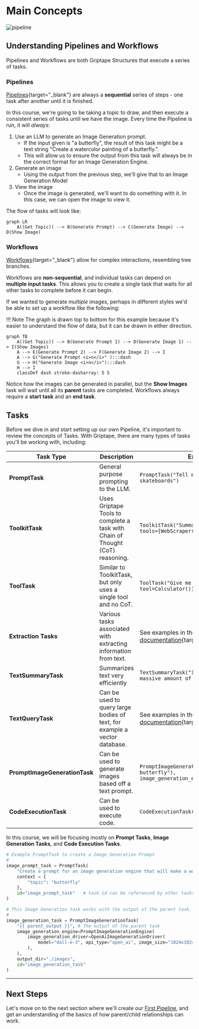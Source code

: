 # Main Concepts

![pipeline](assets/img/pipeline.png)

## Understanding Pipelines and Workflows

Pipelines and Workflows are both Griptape Structures that execute a series of tasks. 

### Pipelines
[Pipelines](https://docs.griptape.ai/stable/griptape-framework/structures/pipelines/){target="_blank"} are always a **sequential** series of steps - one task after another until it is finished. 

In this course, we're going to be taking a topic to draw, and then execute a consistent series of tasks until we have the image. Every time the Pipeline is run, it will _always_:

1. Use an LLM to generate an Image Generation prompt.
    * If the input given is "a butterfly", the result of this task might be a text string "Create a watercolor painting of a butterfly.".
    * This will allow us to ensure the output from this task will always be in the correct format for an Image Generation Engine.
3. Generate an image
    * Using the output from the previous step, we'll give that to an Image Generation Model
4. View the image
    * Once the image is generated, we'll want to do something with it. In this case, we can open the image to view it.

The flow of tasks will look like:

``` mermaid
graph LR
    A((Get Topic)) --> B(Generate Prompt) --> C(Generate Image) --> D(Show Image)
```

### Workflows
[Workflows](https://docs.griptape.ai/stable/griptape-framework/structures/workflows/){target="_blank"} allow for complex interactions, resembling tree branches.

Workflows are **non-sequential**, and individual tasks can depend on **multiple input tasks**. This allows you to create a single task that waits for all other tasks to complete before it can begin.

If we wanted to generate _multiple_ images, perhaps in different styles we'd be able to set up a workflow like the following:

!!! Note
    The graph is drawn top to bottom for this example because it's easier to understand the flow of data, but it can be drawn in either direction.

``` mermaid
graph TB
    A((Get Topic)) --> B(Generate Prompt 1) --> D(Generate Image 1) --> I(Show Images)
    A --> E(Generate Prompt 2) --> F(Generate Image 2) --> I
    A --> G("Generate Prompt <i>n</i>" ):::dash
    G --> H("Generate Image <i>n</i>"):::dash 
    H --> I
    classDef dash stroke-dasharray: 5 5

```

Notice how the images can be generated in parallel, but the **Show Images** task will wait until all its **parent** tasks are completed. Workflows always require a **start task** and an **end task**.

## Tasks

Before we dive in and start setting up our own Pipeline, it's important to review the concepts of Tasks. With Griptape, there are many types of tasks you'll be working with, including:

| Task Type | Description | Example |
|-----------|-------------|---------|
| **PromptTask** | General purpose prompting to the LLM. | `PromptTask("Tell me a story about skateboards")` |
| **ToolkitTask** | Uses Griptape Tools to complete a task with Chain of Thought (CoT) reasoning. | `ToolkitTask("Summarize griptape.ai", tools=[WebScraper()])` |
| **ToolTask** | Similar to ToolkitTask, but only uses a single tool and no CoT. | `ToolTask("Give me the answer for 52-10", tool=Calculator())` |
| **Extraction Tasks** | Various tasks associated with extracting information from text. | See examples in the [documentation](https://griptape.readthedocs.io/griptape-framework/structures/tasks/#extraction-task){target="_blank"}. 
| **TextSummaryTask** | Summarizes text very efficiently | `TextSummaryTask("Imagine this is a massive amount of text.")` |
| **TextQueryTask** | Can be used to query large bodies of text, for example a vector database. | See examples in the [documentation](https://griptape.readthedocs.io/griptape-framework/structures/tasks/#text-query-task){target="_blank"} |
| **PromptImageGenerationTask** | Can be used to generate images based off a text prompt. | `PromptImageGenerationTask("watercolor butterfly"), image_generation_engine=image_engine`|
| **CodeExecutionTask** | Can be used to execute code. | `CodeExecutionTask(run_fn=reverse_string)`|

In this course, we will be focusing mostly on **Prompt Tasks**, **Image Generation Tasks**, and **Code Execution Tasks**. 


```python
# Example PromptTask to create a Image Generation Prompt
#
image_prompt_task = PromptTask(
    "Create a prompt for an image generation engine that will make a watercolor painting of: {{ topic }}",
    context = {                        
        "topic": "butterfly" 
    },
    id="image_prompt_task"   # task id can be referenced by other tasks
)

# This Image Generation task works with the output of the parent task.
#
image_generation_task = PromptImageGenerationTask(
    "{{ parent_output }}", # The output of the parent task
    image_generation_engine=PromptImageGenerationEngine(
        image_generation_driver=OpenAiImageGenerationDriver(
            model="dall-e-3", api_type="open_ai", image_size="1024x1024"
        ),
    ),
    output_dir="./images",
    id="image_generation_task"
)
```

---

## Next Steps
Let's move on to the next section where we'll create our [First Pipeline](03_first_pipeline.md), and get an understanding of the basics of how parent/child relationships can work.
